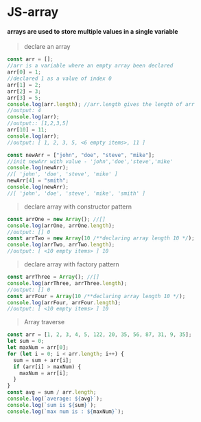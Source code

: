 # JS-array

#### arrays are used to store multiple values in a single variable

> declare an array

```js
const arr = [];
//arr is a variable where an empty array been declared
arr[0] = 1;
//declared 1 as a value of index 0
arr[1] = 2;
arr[2] = 3;
arr[3] = 5;
console.log(arr.length); //arr.length gives the length of arr
//output: 4
console.log(arr);
//output:: [1,2,3,5]
arr[10] = 11;
console.log(arr);
//output: [ 1, 2, 3, 5, <6 empty items>, 11 ]
```

```js
const newArr = ["john", "doe", "steve", "mike"];
//init newArr with value - 'john','doe','steve','mike'
console.log(newArr);
//[ 'john', 'doe', 'steve', 'mike' ]
newArr[4] = "smith";
console.log(newArr);
//[ 'john', 'doe', 'steve', 'mike', 'smith' ]
```

> declare array with constructor pattern

```js
const arrOne = new Array(); //[]
console.log(arrOne, arrOne.length);
//output: [] 0
const arrTwo = new Array(10 /**declaring array length 10 */);
console.log(arrTwo, arrTwo.length);
//output: [ <10 empty items> ] 10
```

> declare array with factory pattern

```js
const arrThree = Array(); //[]
console.log(arrThree, arrThree.length);
//output: [] 0
const arrFour = Array(10 /**declaring array length 10 */);
console.log(arrFour, arrFour.length);
//output: [ <10 empty items> ] 10
```

> Array traverse

```js
const arr = [1, 2, 3, 4, 5, 122, 20, 35, 56, 87, 31, 9, 35];
let sum = 0;
let maxNum = arr[0];
for (let i = 0; i < arr.length; i++) {
  sum = sum + arr[i];
  if (arr[i] > maxNum) {
    maxNum = arr[i];
  }
}
const avg = sum / arr.length;
console.log(`average: ${avg}`);
console.log(`sum is ${sum}`);
console.log(`max num is : ${maxNum}`);
```
